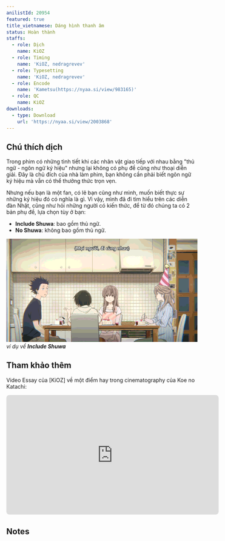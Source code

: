 ```yaml
---
anilistId: 20954
featured: true
title_vietnamese: Dáng hình thanh âm
status: Hoàn thành
staffs:
  - role: Dịch
    name: KiOZ
  - role: Timing
    name: 'KiOZ, nedragrevev'
  - role: Typesetting
    name: 'KiOZ, nedragrevev'
  - role: Encode
    name: 'Kametsu(https://nyaa.si/view/983165)'
  - role: QC
    name: KiOZ
downloads:
  - type: Download
    url: 'https://nyaa.si/view/2003868'
---
```

## Chú thích dịch

Trong phim có những tình tiết khi các nhân vật giao tiếp với nhau bằng "thủ ngữ - ngôn ngữ ký hiệu" nhưng lại không có phụ đề cũng như thoại diễn giải. Đây là chủ đích của nhà làm phim, bạn không cần phải biết ngôn ngữ ký hiệu mà vẫn có thể thưởng thức trọn vẹn.

Nhưng nếu bạn là một fan, có lẽ bạn cũng như mình, muốn biết thực sự những ký hiệu đó có nghĩa là gì. Vì vậy, mình đã đi tìm hiểu trên các diễn đàn Nhật, cũng như hỏi những người có kiến thức, để từ đó chúng ta có 2 bản phụ đề, lựa chọn tùy ở bạn:

- **Include Shuwa**: bao gồm thủ ngữ.
- **No Shuwa**: không bao gồm thủ ngữ.

![shuwa01](shuwa01.gif)*ví dụ về **Include Shuwa***

## Tham khảo thêm

Video Essay của [KiOZ] về một điểm hay trong cinematography của Koe no Katachi:

<iframe style="border-radius: 8px" width="560" height="315" src="https://www.youtube.com/embed/pjnUOx2eOoA" title="YouTube video player" frameborder="0" allow="accelerometer; autoplay; clipboard-write; encrypted-media; gyroscope; picture-in-picture; web-share" allowfullscreen></iframe>

## Notes
